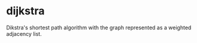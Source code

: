# dijkstra

Dikstra's shortest path algorithm with the graph represented as a weighted adjacency list.